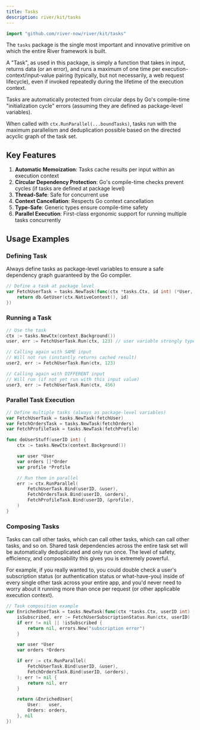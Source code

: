 ```yaml
---
title: Tasks
description: river/kit/tasks
---
```


```go
import "github.com/river-now/river/kit/tasks"
```

The `tasks` package is the single most important and innovative primitive on
which the entire River framework is built.

A "Task", as used in this package, is simply a function that takes in input,
returns data (or an error), and runs a maximum of one time per
execution-context/input-value pairing (typically, but not necessarily, a web
request lifecycle), even if invoked repeatedly during the lifetime of the
execution context.

Tasks are automatically protected from circular deps by Go's compile-time
"initialization cycle" errors (assuming they are defined as package-level
variables).

When called with `ctx.RunParallel(...boundTasks)`, tasks run with the maximum
parallelism and deduplication possible based on the directed acyclic graph of
the task set.

## Key Features

1. **Automatic Memoization**: Tasks cache results per input within an execution
   context
2. **Circular Dependency Protection**: Go's compile-time checks prevent cycles
   (if tasks are defined at package level)
3. **Thread-Safe**: Safe for concurrent use
4. **Context Cancellation**: Respects Go context cancellation
5. **Type-Safe**: Generic types ensure compile-time safety
6. **Parallel Execution**: First-class ergonomic support for running multiple
   tasks concurrently

## Usage Examples

### Defining Task

<lightbulb>
Always define tasks as package-level variables to ensure a safe dependency graph
guaranteed by the Go compiler.
</lightbulb>

```go
// Define a task at package level
var FetchUserTask = tasks.NewTask(func(ctx *tasks.Ctx, id int) (*User, error) {
	return db.GetUser(ctx.NativeContext(), id)
})
```

### Running a Task

```go
// Use the task
ctx := tasks.NewCtx(context.Background())
user, err := FetchUserTask.Run(ctx, 123) // user variable strongly typed

// Calling again with SAME input
// Will not run (instantly returns cached result)
user2, err := FetchUserTask.Run(ctx, 123)

// Calling again with DIFFERENT input
// Will run (if not yet run with this input value)
user3, err := FetchUserTask.Run(ctx, 456)
```

### Parallel Task Execution

```go
// Define multiple tasks (always as package-level variables)
var FetchUserTask = tasks.NewTask(fetchUser)
var FetchOrdersTask = tasks.NewTask(fetchOrders)
var FetchProfileTask = tasks.NewTask(fetchProfile)

func doUserStuff(userID int) {
	ctx := tasks.NewCtx(context.Background())

	var user *User
	var orders []*Order
	var profile *Profile

	// Run them in parallel
	err := ctx.RunParallel(
		FetchUserTask.Bind(userID, &user),
		FetchOrdersTask.Bind(userID, &orders),
		FetchProfileTask.Bind(userID, &profile),
	)
}
```

### Composing Tasks

Tasks can call other tasks, which can call other tasks, which can call other
tasks, and so on. Shared task dependencies across the entire task set will be
automatically deduplicated and only run once. The level of safety, efficiency,
and composability this gives you is extremely powerful.

For example, if you really wanted to, you could double check a user's
subscription status (or authentication status or what-have-you) inside of every
single other task across your entire app, and you'd never need to worry about it
running more than once per request (or other applicable execution context).

```go
// Task composition example
var EnrichedUserTask = tasks.NewTask(func(ctx *tasks.Ctx, userID int) (*EnrichedUser, error) {
	isSubscribed, err := FetchUserSubscriptionStatus.Run(ctx, userID)
	if err != nil || !isSubscribed {
		return nil, errors.New("subscription error")
	}

	var user *User
	var orders *Orders

	if err := ctx.RunParallel(
		FetchUserTask.Bind(userID, &user),
		FetchOrdersTask.Bind(userID, &orders),
	); err != nil {
		return nil, err
	}

    return &EnrichedUser{
        User:   user,
        Orders: orders,
    }, nil
})
```
